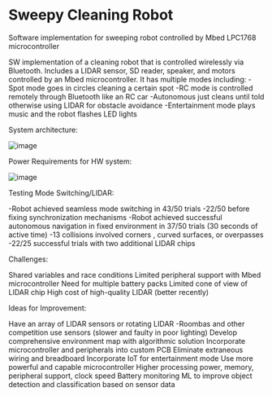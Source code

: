 # Sweepy Cleaning Robot
 Software implementation for sweeping robot controlled by Mbed LPC1768 microcontroller

SW implementation of a cleaning robot that is controlled wirelessly via Bluetooth. Includes a LIDAR sensor, SD reader, speaker, and motors controlled by an Mbed microcontroller. It has multiple modes including:
-Spot mode goes in circles cleaning a certain spot
-RC mode is controlled remotely through Bluetooth like an RC car
-Autonomous just cleans until told otherwise using LIDAR for obstacle avoidance
-Entertainment mode plays music and the robot flashes LED lights

System architecture: 

![image](https://github.com/user-attachments/assets/d93e3590-764e-4d70-a6b1-e685e6489124)


Power Requirements for HW system:

![image](https://github.com/user-attachments/assets/c679190a-0331-49f1-aaf9-fbc78253d6bc)

Testing Mode Switching/LIDAR: 

-Robot achieved seamless mode switching in 43/50 trials
-22/50 before fixing synchronization mechanisms
-Robot achieved successful autonomous navigation in fixed environment in 37/50 trials (30 seconds of active time)
-13 collisions involved corners , curved surfaces, or overpasses
-22/25 successful trials with two additional LIDAR chips

Challenges: 

Shared variables and race conditions
Limited peripheral support with Mbed microcontroller
Need for multiple battery packs
Limited cone of view of LIDAR chip
High cost of high-quality LIDAR (better recently)

Ideas for Improvement:

Have an array of LIDAR sensors or rotating LIDAR
-Roombas and other competition use sensors (slower and faulty in poor lighting)
Develop comprehensive environment map with algorithmic solution
Incorporate microcontroller and peripherals into custom PCB
Eliminate extraneous wiring and breadboard
Incorporate IoT for entertainment mode
Use more powerful and capable microcontroller
Higher processing power, memory, peripheral support, clock speed
Battery monitoring
ML to improve object detection and classification based on sensor data




